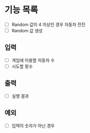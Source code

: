 # 기능 목록
- [ ] Random 값이 4 이상인 경우 자동차 전진
- [ ] Random 값 생성

## 입력
- [ ] 게임에 이용할 자동차 수
- [ ] 시도할 횟수

## 출력
- [ ] 실행 결과

## 예외
- [ ] 입력이 숫자가 아닌 경우
